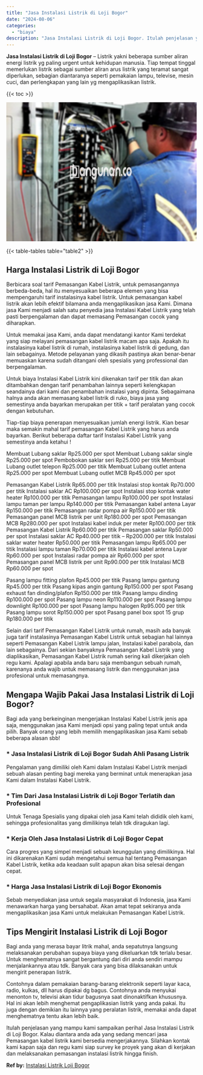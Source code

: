 ```yaml
---
title: "Jasa Instalasi Listrik di Loji Bogor"
date: "2024-08-06"
categories: 
  - "biaya"
description: "Jasa Instalasi Listrik di Loji Bogor. Itulah penjelasan yang mampu kami sampaikan perihal Jasa Instalasi Listrik di Loji Bogor. Kalau diantara anda ada yang..."
---
```


**Jasa Instalasi Listrik di Loji Bogor** – Listrik yakni beberapa sumber aliran energi listrik yg paling urgent untuk kehidupan manusia. Tiap tempat tinggal memerlukan listrik sebagai sumber aliran arus listrik yang teramat sangat diperlukan, sebagian diantaranya seperti pemakaian lampu, televise, mesin cuci, dan perlengkapan yang lain yg mengaplikasikan listrik.

{{< toc >}}

![Jasa Instalasi Listrik di Loji Bogor](/images/instalasi-listrik-murah24.png)

{{< table-tables table="table2" >}}

## Harga Instalasi Listrik di Loji Bogor

Berbicara soal tarif Pemasangan Kabel Listrik, untuk pemasangannya berbeda-beda, hal itu menyesuaikan beberapa elemen yang bisa mempengaruhi tarif instalasinya kabel listrik. Untuk pemasangan kabel listrik akan lebih efektif bilamana anda mengaplikasikan jasa Kami. Dimana jasa Kami menjadi salah satu penyedia jasa Instalasi Kabel Listrik yang telah pasti berpengalaman dan dapat memasang Pemasangan cocok yang diharapkan.

Untuk memakai jasa Kami, anda dapat mendatangi kantor Kami terdekat yang siap melayani pemasangan kabel listrik macam apa saja. Apakah itu instalasinya kabel listrik di rumah, instalasinya kabel listrik di gedung, dan lain sebagainya. Metode pelayanan yang dikasih pastinya akan benar-benar memuaskan karena sudah ditangani oleh spesialis yang professional dan berpengalaman.

Untuk biaya Instalasi Kabel Listrik kini dikenakan tarif per titik dan akan ditambahkan dengan tarif penambahan lainnya seperti kelengkapan seandainya dari kami dan penambahan instalasi yang dipinta. Sebagaimana halnya anda akan memasang kabel listrik di ruko, biaya jasa yang semestinya anda bayarkan merupakan per titik + tarif peralatan yang cocok dengan kebutuhan.

Tiap-tiap biaya penerapan menyesuaikan jumlah energi listrik. Kian besar maka semakin mahal tarif pemasangan Kabel Listrik yang harus anda bayarkan. Berikut beberapa daftar tarif Instalasi Kabel Listrik yang semestinya anda ketahui !

Membuat Lubang saklar Rp25.000 per spot Membuat Lubang saklar single Rp25.000 per spot Pembobokan saklar seri Rp25.000 per titik Membuat Lubang outlet telepon Rp25.000 per titik Membuat Lubang outlet antena Rp25.000 per spot Membuat Lubang outlet MCB Rp45.000 per spot

Pemasangan Kabel Listrik Rp65.000 per titik Instalasi stop kontak Rp70.000 per titik Instalasi saklar AC Rp100.000 per spot Instalasi stop kontak water heater Rp100.000 per titik Pemasangan lampu Rp100.000 per spot Instalasi lampu taman per lampu Rp140.000 per titik Pemasangan kabel antena Layar Rp150.000 per titik Pemasangan radar pompa air Rp150.000 per titik Pemasangan panel MCB listrik per unit Rp180.000 per spot Pemasangan MCB Rp280.000 per spot Instalasi kabel induk per meter Rp100.000 per titik Pemasangan Kabel Listrik Rp60.000 per titik Pemasangan saklar Rp50.000 per spot Instalasi saklar AC Rp40.000 per titik – Rp200.000 per titik Instalasi saklar water heater Rp50.000 per titik Pemasangan lampu Rp65.000 per titik Instalasi lampu taman Rp70.000 per titik Instalasi kabel antena Layar Rp60.000 per spot Instalasi radar pompa air Rp60.000 per spot Pemasangan panel MCB listrik per unit Rp90.000 per titik Instalasi MCB Rp60.000 per spot

Pasang lampu fitting plafon Rp45.000 per titik Pasang lampu gantung Rp45.000 per titik Pasang kipas angin gantung Rp150.000 per spot Pasang exhaust fan dinding/plafon Rp150.000 per titik Pasang lampu dinding Rp100.000 per spot Pasang lampu neon Rp110.000 per spot Pasang lampu downlight Rp100.000 per spot Pasang lampu halogen Rp95.000 per titik Pasang lampu sorot Rp150.000 per spot Pasang panel box spot 15 grup Rp180.000 per titik

Selain dari tarif Pemasangan Kabel Listrik untuk rumah, masih ada banyak juga tarif instalasinya Pemasangan Kabel Listrik untuk sebagian hal lainnya seperti Pemasangan Kabel Listrik lampu jalan, Instalasi kabel parabola, dan lain sebagainya. Dari sekian banyaknya Pemasangan Kabel Listrik yang diaplikasikan, Pemasangan Kabel Listrik rumah sering kali dikerjakan oleh regu kami. Apalagi apabila anda baru saja membangun sebuah rumah, karenanya anda wajib untuk memasang listrik dan menggunakan jasa profesional untuk memasangnya.

## Mengapa Wajib Pakai Jasa Instalasi Listrik di Loji Bogor?

Bagi ada yang berkeinginan mengerjakan Instalasi Kabel Listrik jenis apa saja, menggunakan jasa Kami menjadi opsi yang paling tepat untuk anda pilih. Banyak orang yang lebih memilih mengaplikasikan jasa Kami sebab beberapa alasan sbb!

### \* Jasa Instalasi Listrik di Loji Bogor Sudah Ahli Pasang Listrik

Pengalaman yang dimiliki oleh Kami dalam Instalasi Kabel Listrik menjadi sebuah alasan penting bagi mereka yang berminat untuk menerapkan jasa Kami dalam Instalasi Kabel Listrik.

### \* Tim Dari Jasa Instalasi Listrik di Loji Bogor Terlatih dan Profesional

Untuk Tenaga Spesialis yang dipakai oleh jasa Kami telah dididik oleh kami, sehingga profesionalitas yang dimilikinya telah tdk diragukan lagi.

### \* Kerja Oleh Jasa Instalasi Listrik di Loji Bogor Cepat

Cara progres yang simpel menjadi sebuah keunggulan yang dimilikinya. Hal ini dikarenakan Kami sudah mengetahui semua hal tentang Pemasangan Kabel Listrik, ketika ada keadaan sulit apapun akan bisa selesai dengan cepat.

### \* Harga Jasa Instalasi Listrik di Loji Bogor Ekonomis

Sebab menyediakan jasa untuk segala masyarakat di Indonesia, jasa Kami menawarkan harga yang bersahabat. Akan amat tepat sekiranya anda mengaplikasikan jasa Kami untuk melakukan Pemasangan Kabel Listrik.

## Tips Mengirit Instalasi Listrik di Loji Bogor


Bagi anda yang merasa bayar litrik mahal, anda sepatutnya langsung melaksanakan perubahan supaya biaya yang dikeluarkan tdk terlalu besar. Untuk menghematnya sangat bergantung dari diri anda sendiri mampu menjalankannya atau tdk. Banyak cara yang bisa dilaksanakan untuk mengirit penerapan listrik.

Contohnya dalam pemakaian barang-barang elektronik seperti layar kaca, radio, kulkas, dll harus dipakai dg bagus. Contohnya anda menyukai menonton tv, televisi akan tidur bagusnya saat dinonaktifkan khususnya. Hal ini akan lebih menghemat pengaplikasian listrik yang anda pakai. Itu juga dengan demikian itu lainnya yang peralatan listrik, memakai anda dapat menghematnya tentu akan lebih baik.

Itulah penjelasan yang mampu kami sampaikan perihal Jasa Instalasi Listrik di Loji Bogor. Kalau diantara anda ada yang sedang mencari jasa Pemasangan kabel listrik kami bersedia mengerjakannya. Silahkan kontak kami kapan saja dan regu kami siap survey ke proyek yang akan di kerjakan dan melaksanakan pemasangan instalasi listrik hingga finish.

**Ref by:** [Instalasi Listrik Loji Bogor](https://id.wikipedia.org/wiki/Instalasi)
